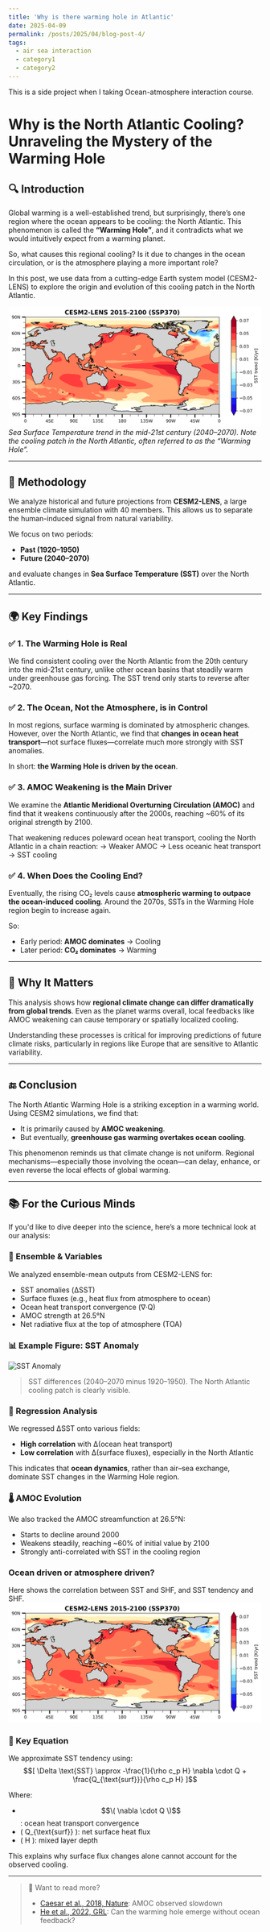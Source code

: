 ```yaml
---
title: 'Why is there warming hole in Atlantic'
date: 2025-04-09
permalink: /posts/2025/04/blog-post-4/
tags:
  - air sea interaction
  - category1
  - category2
---
```


This is a side project when I taking Ocean-atmosphere interaction course. 

# Why is the North Atlantic Cooling? Unraveling the Mystery of the Warming Hole

## 🔍 Introduction

Global warming is a well-established trend, but surprisingly, there’s one region where the ocean appears to be cooling: the North Atlantic. This phenomenon is called the **“Warming Hole”**, and it contradicts what we would intuitively expect from a warming planet.

So, what causes this regional cooling? Is it due to changes in the ocean circulation, or is the atmosphere playing a more important role?

In this post, we use data from a cutting-edge Earth system model (CESM2-LENS) to explore the origin and evolution of this cooling patch in the North Atlantic.

![SST Trend showing the North Atlantic Warming Hole](/images/post/Atl-WH/fig_sst_trend_ssp-2.png)
*Sea Surface Temperature trend in the mid-21st century (2040–2070). Note the cooling patch in the North Atlantic, often referred to as the “Warming Hole”.*

---

## 🔧 Methodology

We analyze historical and future projections from **CESM2-LENS**, a large ensemble climate simulation with 40 members. This allows us to separate the human-induced signal from natural variability.

We focus on two periods:
- **Past (1920–1950)**
- **Future (2040–2070)**

and evaluate changes in **Sea Surface Temperature (SST)** over the North Atlantic.

---

## 🌍 Key Findings

### ✅ 1. The Warming Hole is Real

We find consistent cooling over the North Atlantic from the 20th century into the mid-21st century, unlike other ocean basins that steadily warm under greenhouse gas forcing. The SST trend only starts to reverse after ~2070.

### ✅ 2. The Ocean, Not the Atmosphere, is in Control

In most regions, surface warming is dominated by atmospheric changes. However, over the North Atlantic, we find that **changes in ocean heat transport**—not surface fluxes—correlate much more strongly with SST anomalies.

In short: **the Warming Hole is driven by the ocean**.

### ✅ 3. AMOC Weakening is the Main Driver

We examine the **Atlantic Meridional Overturning Circulation (AMOC)** and find that it weakens continuously after the 2000s, reaching ~60% of its original strength by 2100.

That weakening reduces poleward ocean heat transport, cooling the North Atlantic in a chain reaction:
→ Weaker AMOC → Less oceanic heat transport → SST cooling

### ✅ 4. When Does the Cooling End?

Eventually, the rising CO₂ levels cause **atmospheric warming to outpace the ocean-induced cooling**. Around the 2070s, SSTs in the Warming Hole region begin to increase again.

So:
- Early period: **AMOC dominates** → Cooling
- Later period: **CO₂ dominates** → Warming

---

## 💬 Why It Matters

This analysis shows how **regional climate change can differ dramatically from global trends**. Even as the planet warms overall, local feedbacks like AMOC weakening can cause temporary or spatially localized cooling.

Understanding these processes is critical for improving predictions of future climate risks, particularly in regions like Europe that are sensitive to Atlantic variability.

---

## 🔚 Conclusion

The North Atlantic Warming Hole is a striking exception in a warming world. Using CESM2 simulations, we find that:
- It is primarily caused by **AMOC weakening**.
- But eventually, **greenhouse gas warming overtakes ocean cooling**.

This phenomenon reminds us that climate change is not uniform. Regional mechanisms—especially those involving the ocean—can delay, enhance, or even reverse the local effects of global warming.

---

## 📚 For the Curious Minds

If you'd like to dive deeper into the science, here’s a more technical look at our analysis:

### 🧪 Ensemble & Variables
We analyzed ensemble-mean outputs from CESM2-LENS for:
- SST anomalies (ΔSST)
- Surface fluxes (e.g., heat flux from atmosphere to ocean)
- Ocean heat transport convergence (∇·Q)
- AMOC strength at 26.5°N
- Net radiative flux at the top of atmosphere (TOA)

### 📊 Example Figure: SST Anomaly
![SST Anomaly](insert-sst-plot.png)
> SST differences (2040–2070 minus 1920–1950). The North Atlantic cooling patch is clearly visible.

### 🔁 Regression Analysis
We regressed ΔSST onto various fields:
- **High correlation** with Δ(ocean heat transport)
- **Low correlation** with Δ(surface fluxes), especially in the North Atlantic

This indicates that **ocean dynamics**, rather than air–sea exchange, dominate SST changes in the Warming Hole region.

### 🌡️ AMOC Evolution
We also tracked the AMOC streamfunction at 26.5°N:

- Starts to decline around 2000
- Weakens steadily, reaching ~60% of initial value by 2100
- Strongly anti-correlated with SST in the cooling region

### Ocean driven or atmosphere driven?
Here shows the correlation between SST and SHF, and SST tendency and SHF.
![Ocean driven over warming hole region](/images/post/Atl-WH/fig_sst_trend_ssp-2.png)

### 🧭 Key Equation
We approximate SST tendency using:
$$[
\Delta \text{SST} \approx -\frac{1}{\rho c_p H} \nabla \cdot Q + \frac{Q_{\text{surf}}}{\rho c_p H}
]$$

Where:
- $$\( \nabla \cdot Q \)$$: ocean heat transport convergence  
- \( Q_{\text{surf}} \): net surface heat flux  
- \( H \): mixed layer depth

This explains why surface flux changes alone cannot account for the observed cooling.

---

> 📌 Want to read more?
> - [Caesar et al., 2018, Nature](https://doi.org/10.1038/s41586-018-0006-5): AMOC observed slowdown
> - [He et al., 2022, GRL](https://doi.org/10.1029/2022GL100420): Can the warming hole emerge without ocean feedback?

